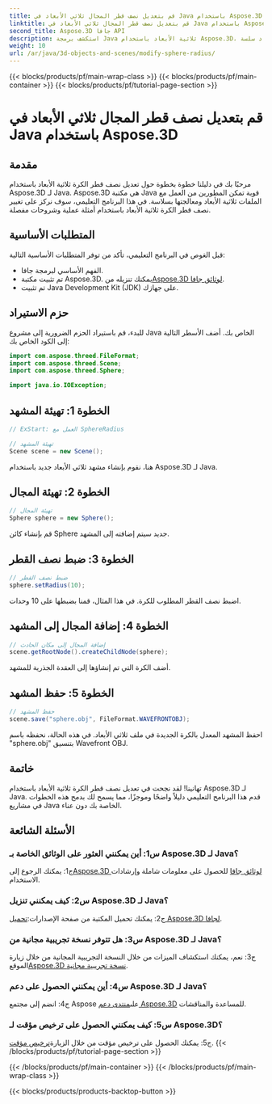 ```yaml
---
title: قم بتعديل نصف قطر المجال ثلاثي الأبعاد في Java باستخدام Aspose.3D
linktitle: قم بتعديل نصف قطر المجال ثلاثي الأبعاد في Java باستخدام Aspose.3D
second_title: Aspose.3D جافا API
description: استكشف برمجة Java ثلاثية الأبعاد باستخدام Aspose.3D، وقم بتعديل نصف قطر الكرة بسهولة. قم بالتنزيل الآن للحصول على تجربة تطوير ثلاثية الأبعاد سلسة.
weight: 10
url: /ar/java/3d-objects-and-scenes/modify-sphere-radius/
---
```


{{< blocks/products/pf/main-wrap-class >}}
{{< blocks/products/pf/main-container >}}
{{< blocks/products/pf/tutorial-page-section >}}

# قم بتعديل نصف قطر المجال ثلاثي الأبعاد في Java باستخدام Aspose.3D

## مقدمة

مرحبًا بك في دليلنا خطوة بخطوة حول تعديل نصف قطر الكرة ثلاثية الأبعاد باستخدام Aspose.3D لـ Java. Aspose.3D هي مكتبة Java قوية تمكن المطورين من العمل مع الملفات ثلاثية الأبعاد ومعالجتها بسلاسة. في هذا البرنامج التعليمي، سوف نركز على تغيير نصف قطر الكرة ثلاثية الأبعاد باستخدام أمثلة عملية وشروحات مفصلة.

## المتطلبات الأساسية

قبل الغوص في البرنامج التعليمي، تأكد من توفر المتطلبات الأساسية التالية:

- الفهم الأساسي لبرمجة جافا.
-  تم تثبيت مكتبة Aspose.3D. يمكنك تنزيله من[Aspose.3D لوثائق جافا](https://reference.aspose.com/3d/java/).
- تم تثبيت Java Development Kit (JDK) على جهازك.

## حزم الاستيراد

للبدء، قم باستيراد الحزم الضرورية إلى مشروع Java الخاص بك. أضف الأسطر التالية إلى الكود الخاص بك:

```java
import com.aspose.threed.FileFormat;
import com.aspose.threed.Scene;
import com.aspose.threed.Sphere;

import java.io.IOException;
```

## الخطوة 1: تهيئة المشهد

```java
// ExStart: العمل مع SphereRadius

// تهيئة المشهد
Scene scene = new Scene();
```

هنا، نقوم بإنشاء مشهد ثلاثي الأبعاد جديد باستخدام Aspose.3D لـ Java.

## الخطوة 2: تهيئة المجال

```java
// تهيئة المجال
Sphere sphere = new Sphere();
```

قم بإنشاء كائن Sphere جديد سيتم إضافته إلى المشهد.

## الخطوة 3: ضبط نصف القطر

```java
// ضبط نصف القطر
sphere.setRadius(10);
```

اضبط نصف القطر المطلوب للكرة. في هذا المثال، قمنا بضبطها على 10 وحدات.

## الخطوة 4: إضافة المجال إلى المشهد

```java
// إضافة المجال إلى مكان الحادث
scene.getRootNode().createChildNode(sphere);
```

أضف الكرة التي تم إنشاؤها إلى العقدة الجذرية للمشهد.

## الخطوة 5: حفظ المشهد

```java
// حفظ المشهد
scene.save("sphere.obj", FileFormat.WAVEFRONTOBJ);
```

احفظ المشهد المعدل بالكرة الجديدة في ملف ثلاثي الأبعاد. في هذه الحالة، نحفظه باسم "sphere.obj" بتنسيق Wavefront OBJ.

## خاتمة

تهانينا! لقد نجحت في تعديل نصف قطر الكرة ثلاثية الأبعاد باستخدام Aspose.3D لـ Java. قدم هذا البرنامج التعليمي دليلاً واضحًا وموجزًا، مما يسمح لك بدمج هذه الخطوات في مشاريع Java الخاصة بك دون عناء.

## الأسئلة الشائعة

### س1: أين يمكنني العثور على الوثائق الخاصة بـ Aspose.3D لـ Java؟

 ج1: يمكنك الرجوع إلى[Aspose.3D لوثائق جافا](https://reference.aspose.com/3d/java/) للحصول على معلومات شاملة وإرشادات الاستخدام.

### س2: كيف يمكنني تنزيل Aspose.3D لـ Java؟

 ج2: يمكنك تحميل المكتبة من صفحة الإصدارات:[تحميل Aspose.3D لجافا](https://releases.aspose.com/3d/java/).

### س3: هل تتوفر نسخة تجريبية مجانية من Aspose.3D لـ Java؟

 ج3: نعم، يمكنك استكشاف الميزات من خلال النسخة التجريبية المجانية من خلال زيارة الموقع[Aspose.3D نسخة تجريبية مجانية](https://releases.aspose.com/).

### س4: أين يمكنني الحصول على دعم Aspose.3D لـ Java؟

 ج4: انضم إلى مجتمع Aspose على[منتدى دعم Aspose.3D](https://forum.aspose.com/c/3d/18) للمساعدة والمناقشات.

### س5: كيف يمكنني الحصول على ترخيص مؤقت لـ Aspose.3D؟

 ج5: يمكنك الحصول على ترخيص مؤقت من خلال الزيارة[ترخيص مؤقت](https://purchase.aspose.com/temporary-license/).
{{< /blocks/products/pf/tutorial-page-section >}}

{{< /blocks/products/pf/main-container >}}
{{< /blocks/products/pf/main-wrap-class >}}

{{< blocks/products/products-backtop-button >}}
